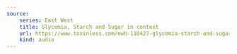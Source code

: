 ```yaml
---
source:
    series: East West
    title: Glycemia, Starch and Sugar in context
    url: https://www.toxinless.com/ewh-110427-glycemia-starch-and-sugar-in-context.mp3
    kind: audio
---
```

